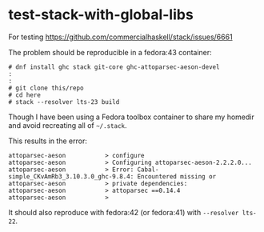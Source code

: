 # test-stack-with-global-libs

For testing https://github.com/commercialhaskell/stack/issues/6661

The problem should be reproducible in a fedora:43 container:

```
# dnf install ghc stack git-core ghc-attoparsec-aeson-devel
:
:
# git clone this/repo
# cd here
# stack --resolver lts-23 build
```

Though I have been using a Fedora toolbox container to share
my homedir and avoid recreating all of `~/.stack`.

This results in the error:

```
attoparsec-aeson           > configure
attoparsec-aeson           > Configuring attoparsec-aeson-2.2.2.0...
attoparsec-aeson           > Error: Cabal-simple_CKvAmRb3_3.10.3.0_ghc-9.8.4: Encountered missing or
attoparsec-aeson           > private dependencies:
attoparsec-aeson           > attoparsec ==0.14.4
attoparsec-aeson           >
```

It should also reproduce with fedora:42 (or fedora:41) with `--resolver lts-22`.

